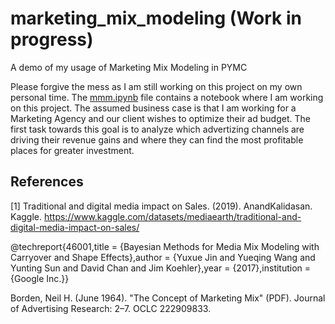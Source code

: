 # marketing_mix_modeling (Work in progress)
A demo of my usage of Marketing Mix Modeling in PYMC

Please forgive the mess as I am still working on this project on my own personal time.  The [mmm.ipynb]([https://github.com/helios1014/marketing_mix_modeling/blob/main/mmm.ipynb) file contains a notebook where I am working on this project. The assumed business case is that I am working for a Marketing Agency and our client wishes to optimize their ad budget. The first task towards this goal is to analyze which advertizing channels  are driving their revenue gains and where they can find the most profitable places for greater investment.

## References
<a id="1">[1]</a> 
Traditional and digital media impact on Sales. (2019). AnandKalidasan. Kaggle.
https://www.kaggle.com/datasets/mediaearth/traditional-and-digital-media-impact-on-sales/


@techreport{46001,title	= {Bayesian Methods for Media Mix Modeling with Carryover and Shape Effects},author	= {Yuxue Jin and Yueqing Wang and Yunting Sun and David Chan and Jim Koehler},year	= {2017},institution	= {Google Inc.}}

Borden, Neil H. (June 1964). "The Concept of Marketing Mix" (PDF). Journal of Advertising Research: 2–7. OCLC 222909833.
